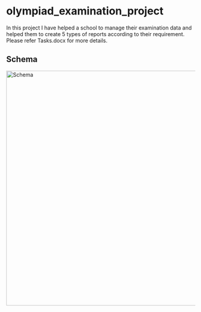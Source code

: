 # olympiad_examination_project

In this project I have helped a school to manage their examination data and helped them to create 5 types 
of reports according to their requirement.
Please refer Tasks.docx for more details.

## Schema
<img width="625" alt="Schema" src="https://github.com/Rahilk25/olympiad_examination_SQL_project/assets/140850600/afe520a7-7430-4002-b0b1-ad662ff19d7e">



